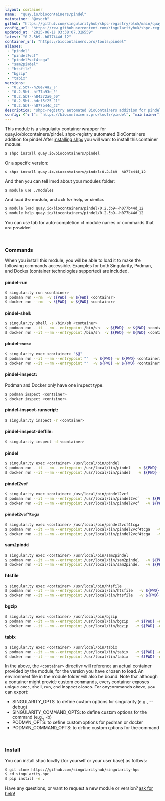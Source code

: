 ```yaml
---
layout: container
name:  "quay.io/biocontainers/pindel"
maintainer: "@vsoch"
github: "https://github.com/singularityhub/shpc-registry/blob/main/quay.io/biocontainers/pindel/container.yaml"
config_url: "https://raw.githubusercontent.com/singularityhub/shpc-registry/main/quay.io/biocontainers/pindel/container.yaml"
updated_at: "2025-06-18 03:38:07.326559"
latest: "0.2.5b9--h077b44d_12"
container_url: "https://biocontainers.pro/tools/pindel"
aliases:
 - "pindel"
 - "pindel2vcf"
 - "pindel2vcf4tcga"
 - "sam2pindel"
 - "htsfile"
 - "bgzip"
 - "tabix"
versions:
 - "0.2.5b9--h28e74a2_8"
 - "0.2.5b9--hf77a93e_9"
 - "0.2.5b9--h84372a0_10"
 - "0.2.5b9--hdcf5f25_11"
 - "0.2.5b9--h077b44d_12"
description: "shpc-registry automated BioContainers addition for pindel"
config: {"url": "https://biocontainers.pro/tools/pindel", "maintainer": "@vsoch", "description": "shpc-registry automated BioContainers addition for pindel", "latest": {"0.2.5b9--h077b44d_12": "sha256:a2888e2eec4556b9ec7a8c3b6e69c63e5e5a1abf0bd0f2e6d8c90a37c3176164"}, "tags": {"0.2.5b9--h28e74a2_8": "sha256:ce38f1010f2629154aab0b415d7d4848900290e7907ebfa90e52c932006916ef", "0.2.5b9--hf77a93e_9": "sha256:9ec98f91c9790e73f956ea160cc93c19872207e4328181dffefb66c4451a4219", "0.2.5b9--h84372a0_10": "sha256:66edbb07cd6808362a01171dc3c41860a68af6db97ea7434abebeb5dacf2a5b8", "0.2.5b9--hdcf5f25_11": "sha256:132b07c8a9f11f5aaf9a5a1f38884fc4f88462bd2d6568cf3c68dd3f7f680510", "0.2.5b9--h077b44d_12": "sha256:a2888e2eec4556b9ec7a8c3b6e69c63e5e5a1abf0bd0f2e6d8c90a37c3176164"}, "docker": "quay.io/biocontainers/pindel", "aliases": {"pindel": "/usr/local/bin/pindel", "pindel2vcf": "/usr/local/bin/pindel2vcf", "pindel2vcf4tcga": "/usr/local/bin/pindel2vcf4tcga", "sam2pindel": "/usr/local/bin/sam2pindel", "htsfile": "/usr/local/bin/htsfile", "bgzip": "/usr/local/bin/bgzip", "tabix": "/usr/local/bin/tabix"}}
---
```


This module is a singularity container wrapper for quay.io/biocontainers/pindel.
shpc-registry automated BioContainers addition for pindel
After [installing shpc](#install) you will want to install this container module:


```bash
$ shpc install quay.io/biocontainers/pindel
```

Or a specific version:

```bash
$ shpc install quay.io/biocontainers/pindel:0.2.5b9--h077b44d_12
```

And then you can tell lmod about your modules folder:

```bash
$ module use ./modules
```

And load the module, and ask for help, or similar.

```bash
$ module load quay.io/biocontainers/pindel/0.2.5b9--h077b44d_12
$ module help quay.io/biocontainers/pindel/0.2.5b9--h077b44d_12
```

You can use tab for auto-completion of module names or commands that are provided.

<br>

### Commands

When you install this module, you will be able to load it to make the following commands accessible.
Examples for both Singularity, Podman, and Docker (container technologies supported) are included.

#### pindel-run:

```bash
$ singularity run <container>
$ podman run --rm  -v ${PWD} -w ${PWD} <container>
$ docker run --rm  -v ${PWD} -w ${PWD} <container>
```

#### pindel-shell:

```bash
$ singularity shell -s /bin/sh <container>
$ podman run --it --rm --entrypoint /bin/sh  -v ${PWD} -w ${PWD} <container>
$ docker run --it --rm --entrypoint /bin/sh  -v ${PWD} -w ${PWD} <container>
```

#### pindel-exec:

```bash
$ singularity exec <container> "$@"
$ podman run --it --rm --entrypoint ""  -v ${PWD} -w ${PWD} <container> "$@"
$ docker run --it --rm --entrypoint ""  -v ${PWD} -w ${PWD} <container> "$@"
```

#### pindel-inspect:

Podman and Docker only have one inspect type.

```bash
$ podman inspect <container>
$ docker inspect <container>
```

#### pindel-inspect-runscript:

```bash
$ singularity inspect -r <container>
```

#### pindel-inspect-deffile:

```bash
$ singularity inspect -d <container>
```


#### pindel

```bash
$ singularity exec <container> /usr/local/bin/pindel
$ podman run --it --rm --entrypoint /usr/local/bin/pindel   -v ${PWD} -w ${PWD} <container> -c " $@"
$ docker run --it --rm --entrypoint /usr/local/bin/pindel   -v ${PWD} -w ${PWD} <container> -c " $@"
```


#### pindel2vcf

```bash
$ singularity exec <container> /usr/local/bin/pindel2vcf
$ podman run --it --rm --entrypoint /usr/local/bin/pindel2vcf   -v ${PWD} -w ${PWD} <container> -c " $@"
$ docker run --it --rm --entrypoint /usr/local/bin/pindel2vcf   -v ${PWD} -w ${PWD} <container> -c " $@"
```


#### pindel2vcf4tcga

```bash
$ singularity exec <container> /usr/local/bin/pindel2vcf4tcga
$ podman run --it --rm --entrypoint /usr/local/bin/pindel2vcf4tcga   -v ${PWD} -w ${PWD} <container> -c " $@"
$ docker run --it --rm --entrypoint /usr/local/bin/pindel2vcf4tcga   -v ${PWD} -w ${PWD} <container> -c " $@"
```


#### sam2pindel

```bash
$ singularity exec <container> /usr/local/bin/sam2pindel
$ podman run --it --rm --entrypoint /usr/local/bin/sam2pindel   -v ${PWD} -w ${PWD} <container> -c " $@"
$ docker run --it --rm --entrypoint /usr/local/bin/sam2pindel   -v ${PWD} -w ${PWD} <container> -c " $@"
```


#### htsfile

```bash
$ singularity exec <container> /usr/local/bin/htsfile
$ podman run --it --rm --entrypoint /usr/local/bin/htsfile   -v ${PWD} -w ${PWD} <container> -c " $@"
$ docker run --it --rm --entrypoint /usr/local/bin/htsfile   -v ${PWD} -w ${PWD} <container> -c " $@"
```


#### bgzip

```bash
$ singularity exec <container> /usr/local/bin/bgzip
$ podman run --it --rm --entrypoint /usr/local/bin/bgzip   -v ${PWD} -w ${PWD} <container> -c " $@"
$ docker run --it --rm --entrypoint /usr/local/bin/bgzip   -v ${PWD} -w ${PWD} <container> -c " $@"
```


#### tabix

```bash
$ singularity exec <container> /usr/local/bin/tabix
$ podman run --it --rm --entrypoint /usr/local/bin/tabix   -v ${PWD} -w ${PWD} <container> -c " $@"
$ docker run --it --rm --entrypoint /usr/local/bin/tabix   -v ${PWD} -w ${PWD} <container> -c " $@"
```



In the above, the `<container>` directive will reference an actual container provided
by the module, for the version you have chosen to load. An environment file in the
module folder will also be bound. Note that although a container
might provide custom commands, every container exposes unique exec, shell, run, and
inspect aliases. For anycommands above, you can export:

 - SINGULARITY_OPTS: to define custom options for singularity (e.g., --debug)
 - SINGULARITY_COMMAND_OPTS: to define custom options for the command (e.g., -b)
 - PODMAN_OPTS: to define custom options for podman or docker
 - PODMAN_COMMAND_OPTS: to define custom options for the command

<br>

### Install

You can install shpc locally (for yourself or your user base) as follows:

```bash
$ git clone https://github.com/singularityhub/singularity-hpc
$ cd singularity-hpc
$ pip install -e .
```

Have any questions, or want to request a new module or version? [ask for help!](https://github.com/singularityhub/singularity-hpc/issues)